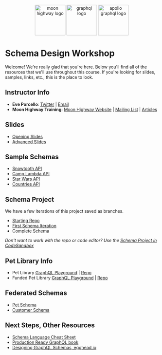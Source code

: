 <p align="center">
<img src="https://i.imgur.com/migo24P.png" width="100" alt="moon highway logo"/>
<img src="https://upload.wikimedia.org/wikipedia/commons/thumb/1/17/GraphQL_Logo.svg/512px-GraphQL_Logo.svg.png" width="100" alt="graphql logo"/>
<img src="https://img.stackshare.io/service/5508/CyUH653y.png" width="100" alt="apollo graphql logo"/>
</p>

# Schema Design Workshop

Welcome! We're really glad that you're here. Below you'll find all of the resources that we'll use throughout this course. If you're looking for slides, samples, links, etc., this is the place to look.

## Instructor Info

- **Eve Porcello**: [Twitter](https://twitter.com/eveporcello) | [Email](mailto:eve@moonhighway.com)
- **Moon Highway Training**: [Moon Highway Website](https://www.moonhighway.com) | [Mailing List](http://bit.ly/moonhighway) | [Articles](https://www.moonhighway.com/articles)

## Slides

- [Opening Slides](https://slides.com/moonhighway/schema-definition-language)
- [Advanced Slides](https://slides.com/moonhighway/apollo-schema-design-advanced)

## Sample Schemas

- [Snowtooth API](https://gist.github.com/eveporcello/26f78a0a6a881c201e5d28cd9f83eb9a)
- [Camp Lambda API](https://gist.github.com/eveporcello/09109f82d5e4582a80bd8a8036414675)
- [Star Wars API](https://gist.github.com/eveporcello/4151180be22600abc10a9d6c19a2136e)
- [Countries API](https://gist.github.com/eveporcello/e5e28ca1dcad0998555156db7300dd71)

## Schema Project

We have a few iterations of this project saved as branches.

- [Starting Repo](https://github.com/MoonHighway/pet-library-schema)
- [First Schema Iteration](https://github.com/MoonHighway/pet-library-schema/tree/initial-schema)
- [Complete Schema](https://github.com/MoonHighway/pet-library-schema/tree/complete)

_Don't want to work with the repo or code editor? Use the [Schema Project in CodeSandbox](https://codesandbox.io/s/github/moonhighway/pet-library-schema)_

## Pet Library Info

- Pet Library [GraphQL Playground](https://pet-library.moonhighway.com) | [Repo](https://github.com/MoonHighway/pet-library/tree/initial-version)
- Funded Pet Library [GraphQL Playground](https://funded-pet-library.moonhighway.com) | [Repo](https://github.com/moonhighway/pet-library)

## Federated Schemas

- [Pet Schema](https://github.com/MoonHighway/federated-mock-pets-sample)
- [Customer Schema](https://github.com/MoonHighway/federated-customers-mock-sample)

## Next Steps, Other Resources

- [Schema Language Cheat Sheet](https://github.com/sogko/graphql-schema-language-cheat-sheet)
- [Production Ready GraphQL book](https://productionreadygraphql.com/)
- [Designing GraphQL Schemas, egghead.io](https://egghead.io/courses/designing-graphql-schemas-99db)
